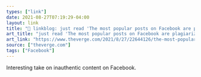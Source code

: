 ```yaml
---
types: ["link"]
date: 2021-08-27T07:19:29-04:00
layout: link
title: "🔗 linkblog: just read 'The most popular posts on Facebook are plagiarized - The Verge'"
art_title: "just read 'The most popular posts on Facebook are plagiarized - The Verge"
art_link: "https://www.theverge.com/2021/8/27/22644126/the-most-popular-posts-on-facebook-are-plagiarized"
source: ["theverge.com"]
tags: ["Facebook"]
---
```

Interesting take on inauthentic content on Facebook.
